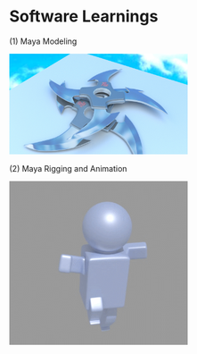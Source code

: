 # Software Learnings  
  
(1) Maya Modeling  
<p align="left">
    <img src="./Maya/shoulijian_2_arnold_render.jpeg", width="320">
    <br>
</p>
  
  
(2) Maya Rigging and Animation  
<p align="left">
    <img src="./Maya/rigging_animation.gif", width="320">
    <br>
</p>
  
  